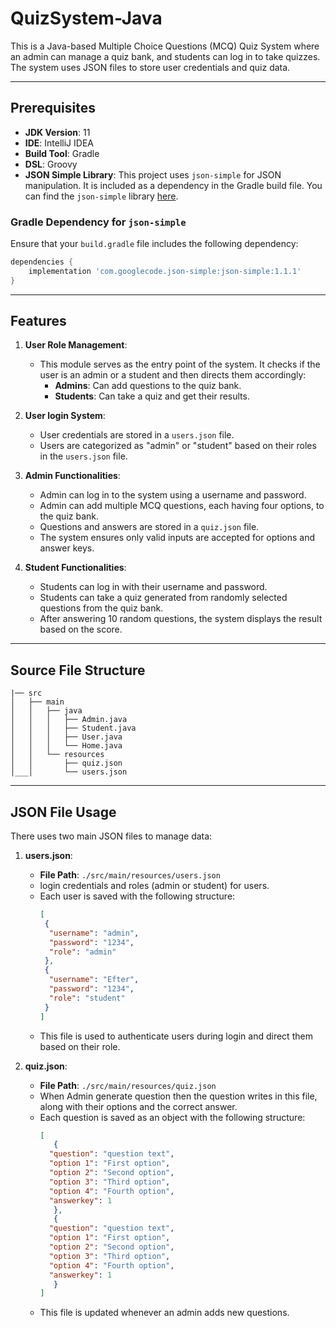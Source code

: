 # QuizSystem-Java

This is a Java-based Multiple Choice Questions (MCQ) Quiz System where an admin can manage a quiz bank, and students can log in to take quizzes. The system uses JSON files to store user credentials and quiz data.

---
## Prerequisites
- **JDK Version**: 11
- **IDE**: IntelliJ IDEA
- **Build Tool**: Gradle
- **DSL**: Groovy
- **JSON Simple Library**: This project uses `json-simple` for JSON manipulation. It is included as a dependency in the Gradle build file. You can find the `json-simple` library [here](https://mvnrepository.com/artifact/com.googlecode.json-simple/json-simple/1.1.1).

### Gradle Dependency for `json-simple`
Ensure that your `build.gradle` file includes the following dependency:
```groovy
dependencies {
    implementation 'com.googlecode.json-simple:json-simple:1.1.1'
}
```
---
## Features

1. **User Role Management**:
   - This module serves as the entry point of the system. It checks if the user is an admin or a student and then directs them accordingly:
     - **Admins**: Can add questions to the quiz bank.  
     - **Students**: Can take a quiz and get their results.

2. **User login System**:
   - User credentials are stored in a `users.json` file.
   - Users are categorized as "admin" or "student" based on their roles in the `users.json` file.

3. **Admin Functionalities**:
   - Admin can log in to the system using a username and password.
   - Admin can add multiple MCQ questions, each having four options, to the quiz bank.
   - Questions and answers are stored in a `quiz.json` file.
   - The system ensures only valid inputs are accepted for options and answer keys.
   
4. **Student Functionalities**:
   - Students can log in with their username and password.
   - Students can take a quiz generated from randomly selected questions from the quiz bank.
   - After answering 10 random questions, the system displays the result based on the score.

---
## Source File Structure

```plaintext
|── src
│   ├── main
│   │   ├── java
│   │   │   ├── Admin.java
│   │   │   ├── Student.java
│   │   │   ├── User.java
│   │   │   └── Home.java
│   │   └── resources
│   │       ├── quiz.json
│___│       └── users.json

```
---
## JSON File Usage

There uses two main JSON files to manage data:

1. **users.json**:
   - **File Path**: `./src/main/resources/users.json`
   - login credentials and roles (admin or student) for users.
   - Each user is saved with the following structure:
     ```json
     [
      {
       "username": "admin",
       "password": "1234",
       "role": "admin"
      },
      {
       "username": "Efter",
       "password": "1234",
       "role": "student"
      }
     ]
     ```
   - This file is used to authenticate users during login and direct them based on their role.

3. **quiz.json**:
   - **File Path**: `./src/main/resources/quiz.json`
   - When Admin generate question then the question writes in this file, along with their options and the correct answer.
   - Each question is saved as an object with the following structure:
     ```json
     [
        {
       "question": "question text",
       "option 1": "First option",
       "option 2": "Second option",
       "option 3": "Third option",
       "option 4": "Fourth option",
       "answerkey": 1
        },
        {
       "question": "question text",
       "option 1": "First option",
       "option 2": "Second option",
       "option 3": "Third option",
       "option 4": "Fourth option",
       "answerkey": 1
        }
     ]
     ```
   - This file is updated whenever an admin adds new questions.

